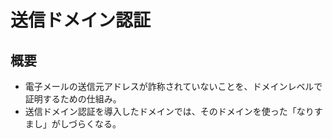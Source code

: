 # 送信ドメイン認証

## 概要

- 電子メールの送信元アドレスが詐称されていないことを、ドメインレベルで証明するための仕組み。
- 送信ドメイン認証を導入したドメインでは、そのドメインを使った「なりすまし」がしづらくなる。

